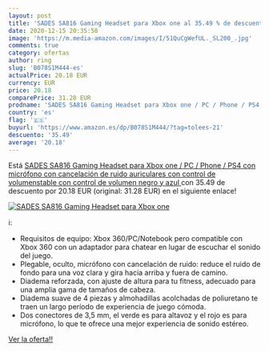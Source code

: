 ```yaml
---
layout: post
title: 'SADES SA816 Gaming Headset para Xbox one al 35.49 % de descuento'
date: 2020-12-15 20:35:58
image: 'https://m.media-amazon.com/images/I/51QuCgWefUL._SL200_.jpg'
comments: true
category: ofertas
author: ring
slug: 'B078S1M444-es'
actualPrice: 20.18 EUR
currency: EUR
price: 20.18
comparePrice: 31.28 EUR
prodname: 'SADES SA816 Gaming Headset para Xbox one / PC / Phone / PS4 con micrófono con cancelación de ruido  auriculares con control de volumenstable con control de volumen  negro y azul '
country: 'es'
flag: '🇪🇸'
buyurl: 'https://www.amazon.es/dp/B078S1M444/?tag=tolees-21'
descuento: '35.49'
average: '20.18'
---
```


Está [SADES SA816 Gaming Headset para Xbox one / PC / Phone / PS4 con micrófono con cancelación de ruido  auriculares con control de volumenstable con control de volumen  negro y azul ](https://www.amazon.es/dp/B078S1M444/?tag=tolees-21) con 35.49 de descuento por 20.18 EUR (original: 31.28 EUR) en el siguiente enlace!

[![SADES SA816 Gaming Headset para Xbox one](https://m.media-amazon.com/images/I/51QuCgWefUL._SL200_.jpg)](https://www.amazon.es/dp/B078S1M444/?tag=tolees-21)

ℹ️:

- Requisitos de equipo: Xbox 360/PC/Notebook pero compatible con Xbox 360 con un adaptador para chatear en lugar de escuchar el sonido del juego.
- Plegable, oculto, micrófono con cancelación de ruido: reduce el ruido de fondo para una voz clara y gira hacia arriba y fuera de camino.
- Diadema reforzada, con ajuste de altura para tu fitness, adecuado para una amplia gama de tamaños de cabeza.
- Diadema suave de 4 piezas y almohadillas acolchadas de poliuretano te traen un largo período de experiencia de juego cómoda.
- Dos conectores de 3,5 mm, el verde es para altavoz y el rojo es para micrófono, lo que te ofrece una mejor experiencia de sonido estéreo.

[Ver la oferta!!](https://www.amazon.es/dp/B078S1M444/?tag=tolees-21)

